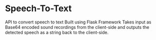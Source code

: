 # Speech-To-Text
API to convert speech to text
Built using Flask Framework
Takes input as Base64 encoded sound recordings from the client-side and outputs the detected speech as a string back to the client-side.
